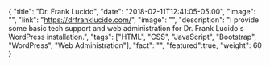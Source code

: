 {
  "title": "Dr. Frank Lucido",
  "date": "2018-02-11T12:41:05-05:00",
  "image": "",
  "link": "https://drfranklucido.com/",
  "image": "",
  "description": "I provide some basic tech support and web administration for Dr. Frank Lucido's WordPress installation.",
  "tags": ["HTML", "CSS", "JavaScript", "Bootstrap", "WordPress", "Web Administration"],
  "fact": "",
  "featured":true,
  "weight": 60
} 
